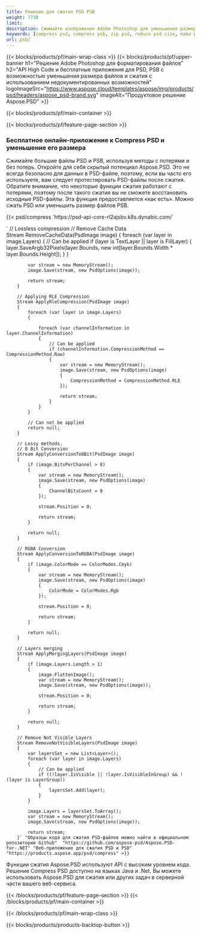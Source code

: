 ```yaml
---
title: Решение для сжатия PSD PSB
weight: 7730
limit: 
description: Сжимайте изображения Adobe Photoshop для уменьшения размера файлов
keywords: [compress psd, compress psb, zip psd, reduce psd size, make psd smaller, remove unnecessary psd data, remove odd psd layers]
url: psb/
---
```

{{< blocks/products/pf/main-wrap-class >}}
{{< blocks/products/pf/upper-banner h1="Решение Adobe Photoshop для форматирования файлов" h2="API High Code и бесплатные приложения для PSD, PSB с возможностью уменьшения размера файлов и сжатия с использованием недокументированных возможностей" logoImageSrc="https://www.aspose.cloud/templates/aspose/img/products/psd/headers/aspose_psd-brand.svg" imageAlt="Продуктовое решение Aspose.PSD" >}}

{{< blocks/products/pf/main-container >}}

{{< blocks/products/pf/feature-page-section >}}
<h3 class="headingpdleft">Бесплатное онлайн-приложение к Compress PSD и уменьшение его размера</h3>
<p>Сжимайте большие файлы PSD и PSB, используя методы с потерями и без потерь. Откройте для себя скрытый потенциал Aspose.PSD. Это не всегда безопасно для данных в PSD-файле, поэтому, если вы часто его используете, вам следует протестировать PSD-файлы после сжатия. Обратите внимание, что некоторые функции сжатия работают с потерями, поэтому после такого сжатия вы не сможете восстановить исходные PSD-файлы. Эта функция предоставляется «как есть». Можно сжать PSD или уменьшить размер файлов PSB.</p>
{{< psd/compress `https://psd-api-core-rl2ajsbv.k8s.dynabic.com/` 

`      // Lossless compression
        // Remove Cache Data			
        Stream RemoveCacheData(PsdImage image)
        {
            foreach (var layer in image.Layers)
            {
                // Can be applied
                if (layer is TextLayer || layer is FillLayer)
                {
                    layer.SaveArgb32Pixels(layer.Bounds, new int[layer.Bounds.Width * layer.Bounds.Height]);
                }
            }

            var stream = new MemoryStream();
            image.Save(stream, new PsdOptions(image));

            return stream;
        }

        // Applying RLE Compression
        Stream ApplyRleCompression(PsdImage image)
        {
            foreach (var layer in image.Layers)
            {

                foreach (var channelInformation in layer.ChannelInformation)
                {
                    // Can be applied
                    if (channelInformation.CompressionMethod == CompressionMethod.Raw)
                    {
                        var stream = new MemoryStream();
                        image.Save(stream, new PsdOptions(image)
                        {
                            CompressionMethod = CompressionMethod.RLE
                        });

                        return stream;
                    }
                }
            }

            // Can not be applied
            return null;
        }

        // Lossy methods.
        // 8 Bit Conversion
        Stream ApplyConversionTo8Bit(PsdImage image)
        {
            if (image.BitsPerChannel > 8)
            {
                var stream = new MemoryStream();
                image.Save(stream, new PsdOptions(image)
                {
                    ChannelBitsCount = 8
                });

                stream.Position = 0;

                return stream;
            }

            return null;
        }
       
        // RGBA Conversion
        Stream ApplyConversionToRGBA(PsdImage image)
        {
            if (image.ColorMode == ColorModes.Cmyk)
            {
                var stream = new MemoryStream();
                image.Save(stream, new PsdOptions(image)
                {
                    ColorMode = ColorModes.Rgb
                });

                stream.Position = 0;

                return stream;
            }

            return null;
        }

        // Layers merging
        Stream ApplyMergingLayers(PsdImage image)
        {
            if (image.Layers.Length > 1)
            {
                image.FlattenImage();
                var stream = new MemoryStream();
                image.Save(stream, new PsdOptions(image));

                stream.Position = 0;

                return stream;
            }

            return null;
        }

        // Remove Not Visible Layers
        Stream RemoveNotVisibleLayers(PsdImage image)
        {
            var layersSet = new List<Layer>();
            foreach (var layer in image.Layers)
            {
                // Can be applied
                if ((!layer.IsVisible || !layer.IsVisibleInGroup) && !(layer is LayerGroup))
                {
                    layersSet.Add(layer);
                }
            }

            image.Layers = layersSet.ToArray();
            var stream = new MemoryStream();
            image.Save(stream, new PsdOptions(image));

            return stream;
        }` "Образцы кода для сжатия PSD-файлов можно найти в официальном репозитории Github"  "https://github.com/aspose-psd/Aspose.PSD-for-.NET" "Веб-приложение для сжатия PSD и PSB" "https://products.aspose.app/psd/compress" >}}
<p>Функции сжатия Aspose.PSD используют API с высоким уровнем кода. Решение Compress PSD доступно на языках Java и .Net. Вы можете использовать Aspose.PSD для сжатия или других задач в серверной части вашего веб-сервиса.</p>
{{< /blocks/products/pf/feature-page-section >}}
{{< /blocks/products/pf/main-container >}}


{{< /blocks/products/pf/main-wrap-class >}}

{{< blocks/products/products-backtop-button >}}
